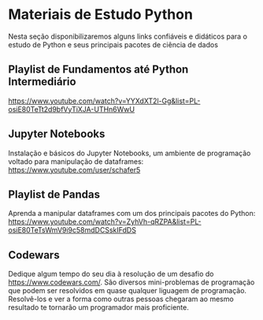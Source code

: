 # Materiais de Estudo Python
Nesta seção disponibilizaremos alguns links confiáveis e didáticos para o estudo de Python e seus principais pacotes de ciência de dados

## Playlist de Fundamentos até Python Intermediário
https://www.youtube.com/watch?v=YYXdXT2l-Gg&list=PL-osiE80TeTt2d9bfVyTiXJA-UTHn6WwU

## Jupyter Notebooks
Instalação e básicos do Jupyter Notebooks, um ambiente de programação voltado para manipulação de dataframes:\
https://www.youtube.com/user/schafer5

## Playlist de Pandas
Aprenda a manipular dataframes com um dos principais pacotes do Python:\
https://www.youtube.com/watch?v=ZyhVh-qRZPA&list=PL-osiE80TeTsWmV9i9c58mdDCSskIFdDS

## Codewars
Dedique algum tempo do seu dia à resolução de um desafio do https://www.codewars.com/. São diversos mini-problemas de programação que podem ser resolvidos em quase qualquer liguagem de programação. Resolvê-los e ver a forma como outras pessoas chegaram ao mesmo resultado te tornarão um programador mais proficiente.

